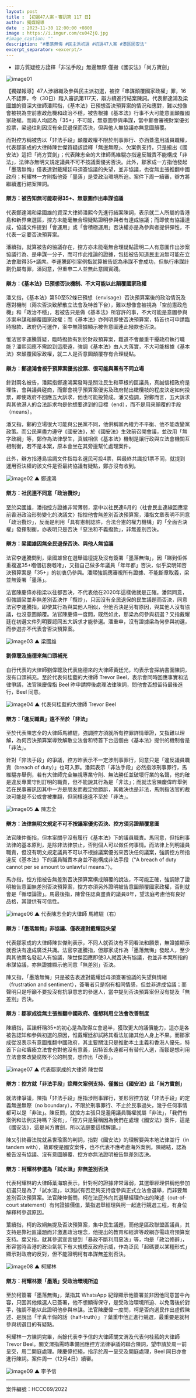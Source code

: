 ```yaml
---
layout: post
title : 【初選47人案・審訊第 117 日】
author: 獨媒報導
date  : 2023-11-30 12:00:00 +0800
image : https://i.imgur.com/cu04ZjQ.jpg
#image_caption: ""
description: "#墨落無悔 #民主派初選 #初選47人案 #港區國安法"
excerpt_separator: <excerpt/>
---
```


- 辯方質疑控方詮釋「非法手段」無邊無際 僅搬《國安法》「尚方寶劍」

<excerpt/>

![image01](https://i.imgur.com/uIM39qS.png)

【獨媒報導】47人涉組織及參與民主派初選，被控「串謀顛覆國家政權」罪，16人不認罪，今（30日）踏入審訊第117天，辯方續進行結案陳詞。代表鄭達鴻及梁國雄的資深大律師潘熙指，《基本法》已預想否決預算案的情況和應對，難以想像會被視為空前憲政危機和政治不穩，被告根據《基本法》行事不大可能意圖顛覆國家政權。而兩人均認為「35+」不可能，無意圖參與串謀，當中鄭會審視財案優劣投票，梁過往則因沒有全民退保而否決，但與他人無協議亦無意圖顛覆。

而對控方稱被告以「非法手段」顛覆政權不限於刑事罪行、亦涵蓋濫用議員職權，代表鄒家成的大律師陳世傑質疑該詮釋「無邊無際」、欠案例支持，只是搬出《國安法》這把「尚方寶劍」；代表陳志全的大律師馬維騉亦指違反職責不能構成「非法」，法律亦無明文規定議員不可不按議案優劣否決。此外，鄒家成一方指他發起「墨落無悔」僅表達對戴耀廷毋須簽協議的失望，並非協議，也從無主張推翻中國政府；柯耀林一方則指他簽「墨落」是受政治環境所迫。案件下周一續審，辯方將繼續進行結案陳詞。

#### 辯方：被告知無可能取得35+、無意圖作出串謀協議

代表鄭達鴻和梁國雄的資深大律師潘熙今先進行結案陳詞，表示就二人所屬的香港島和新界東選區，控方未能毫無合理疑點證明參與者有達成協議；而即使有協議達成，協議文件提到「會運用」或「會積極運用」否決權亦是為參與者提供彈性，不代表一定要否決預算案。

潘續指，就算被告的協議存在，控方亦未能毫無合理疑點證明二人有意圖作出涉案協議行為、是串謀一分子，而可作此推論的證據，包括被告知道民主派無可能在立法會取得35+議席。李運騰即引案例指就算被告認為串謀不會成功，但執行串謀計劃仍屬有罪，潘同意，但重申二人並無此意圖實踐。

#### 辯方：《基本法》已預想否決機制、不大可能以此顛覆國家政權

潘又指，《基本法》第50至52條已預想（envisage）否決預算案後的政治情況及應對機制（兩次否決致解散立法會及特首下台），難以想像會被視為「空前憲政危機」和「政治不穩」，若被告只是做《基本法》所容許的事，不大可能是意圖參與涉案串謀和顛覆國家政權；而《基本法》亦列明即使否決預算案，特首也可申請臨時撥款、政府仍可運作，案中無證據顯示被告意圖連此撥款也否決。

惟法官李運騰質疑，臨時撥款有別於財政預算案，難道不會嚴重干擾政府執行職能？潘熙回應不需說到這麼遠，強調《基本法》由人大落實，不大可能根據《基本法》來顛覆國家政權，就二人是否意圖顛覆存有合理疑點。

#### 辯方：鄭達鴻會視乎預算案優劣投票、很可能與黨有不同立場

針對兩名被告，潘熙指鄭達鴻案發時是關注民生和草根的區議員，真誠信相政府是理性，會與議員磋商，而鄭會視乎預算案優劣及政府抛出橄欖枝的程度決定如何投票，即使政府不回應五大訴求，他也可能投贊成。潘又強調，對鄭而言，五大訴求與其他港人的合法訴求均是他想要達到的目標（end），而不是用來顛覆的手段（means）。

潘又指，鄭的立場很大可能與公民黨不同，他供稱黨內權力不平衡、他不能改變黨政策。而公民黨盡力遵守《國安法》，於《國安法》生效前召開會議，並改用「無字政綱」等，鄭作為法律學生，真誠相信《基本法》機制是讓行政與立法會機關互相制衡，若不是本案，原本會坐在其旁邊幫忙處理案件。

此外，辯方指港島協調文件指每名選民可投4票，與最終共識投1票不同，就提到運用否決權的該文件是否最終協議有疑點，鄭亦沒有收到。

![image02](https://i.imgur.com/yyIwNwT.png)
▲ 鄭達鴻

#### 辯方：社民連不同意「政治攬炒」

至於梁國雄，潘指控方證據非常薄弱，當中以社民連6月的〈社會民主連線回應當前香港政治形勢變化的決議文〉指控他會無差別否決預算案，潘指文章表明不同意「政治攬炒」，反而是利用「具有憲制認許，合法合憲的權力機構」的「全面否決權」發揮制衡，亦表明只是否決「惡法和不義撥款」，非無差別否決。

#### 辯方：梁國雄因無全民退保否決、與他人無協議

法官李運騰問到，梁國雄曾在選舉論壇提及沒有簽署「墨落無悔」，因「睇到佢係重複返35+嗰個初衷嘅啫」，又指自己做多年議員「年年都」否決，似乎梁明知否決預算案是「35+」的初衷仍參與。潘熙強調應審視所有證據、不能斷章取義，梁並無簽署「墨落」。

法官陳慶偉亦指梁以往都否決，不代表他在2020年這樣做就是正確。潘熙同意，但強調梁並非無差別否決作「攬炒」，只因沒有全民退保的民生議題而否決，同意法官李運騰指，即使其行為與其他人相似，但他否決是另有原因，與其他人沒有協議，也沒意圖顛覆。法官陳慶偉一度問，既然如此，那梁為何參與初選？又指戴耀廷在初選文件列明要認同五大訴求才能參選。潘重申，沒有證據梁為何參與初選，而參選亦不代表會否決預算案。

![image03](https://i.imgur.com/Soo0PGw.png)
▲ 梁國雄

#### 劉偉聰及施德來無口頭補充

自行代表的大律師劉偉聰及代表施德來的大律師黃廷光，均表示會採納書面陳詞，沒有口頭補充。至於代表何桂藍的大律師 Trevor Beel，表示會同時回應事實和法律爭議，法官陳慶偉指 Beel 昨申請押後處理法律陳詞，問他會否想留待最後進行，Beel 同意。

![image04](https://i.imgur.com/CKG03fr.png)
▲ 代表何桂藍的大律師 Trevor Beel

#### 辯方：「違反職責」遠不至於「非法」

至於代表陳志全的大律師馬維騉，強調控方須就所有控罪詳情舉證，又指難以理解，為何否決預算案導致解散立法會和特首下台這個由《基本法》提供的機制會是「非法」。

針對「非法手段」的爭議，控方昨表示不一定涉刑事罪行，同意只是「違反議員職責（breach of duty）」也可入罪。潘熙表示「非法手段」必然指涉刑事罪行，馬維騉亦舉例，若有大律師完全無視專業守則、無法勝任並破壞行業的名聲，他的確是違反專業守則訂明的職責，但不能說其行為是「非法」；而就法官陳慶偉昨舉例若在民事審訊因其中一方是朋友而裁定他勝訴，其裁決也是非法，馬則指法官的裁決可能是不公或會被推翻，但同樣遠遠不至於「非法」。

![image05](https://i.imgur.com/fxQl2Do.png)
▲ 陳志全

#### 辯方：法律無明文規定不可不按議案優劣否決、控方須另證顛覆意圖

法官陳仲衡指，但本案關乎沒有履行《基本法》下的議員職責。馬同意，但指刑事法律的基本原則，是除非法律禁止，否則個人可以做任何事情。而法律上列明議員職責，但沒有明文規定議員不可以不根據議案優劣來否決任何議案，強調控方所指違反《基本法》下的議員職責本身並不能構成非法手段（“A breach of duty cannot per se amount to unlawful means.”）。

馬亦指，控方指被告無差別否決預算案構成顛覆的說法，不可能正確，強調除了證明被告意圖無差別否決預算案，控方亦須另外證明被告意圖顛覆國家政權，否則就會是「循環論證」。馬最後指，陳曾任認真盡責的議員8年，望法庭考慮他有良好品格，其證供有可信性。

![image06](https://i.imgur.com/SSXCQXF.png)
▲ 代表陳志全的大律師 馬維騉（右）

#### 辯方：「墨落無悔」非協議、僅表達對戴耀廷失望

代表鄒家成的大律師陳世傑則表示，不同人就否決有不同看法和願景，無證據顯示就否決有達成廣泛共識。法官李運騰指，但鄒家成作為「墨落無悔」發起人，至少與其他兩名發起人有協議，陳世傑回應即使3人就否決有協議，也並非本案所指的串謀協議，亦無證據顯示他同意「無差別」否決。

陳又指，「墨落無悔」只是被告表達對戴耀廷毋須簽署協議的失望與情緒（frustration and sentiment），簽署者只是抱有相同情感，但並非達成協議；而聲明只是呼籲不要投沒有抗爭意志的參選人，當中提到否決預算案但沒有提及「無差別」否決。

#### 辯方：鄒家成從無主張推翻中國政府、僅想利用立法會改善制度

陳續指，區諾軒稱35+的初心是為取得立會過半，獲取更大的議價能力，這亦是各被告認知和參與初選的原因，惟戴耀廷卻試將其看法加諸其他人身上不果。而鄒家成從沒表示有意圖推翻中國政府，其主要關注只是推動本土主義和香港人優先，特首下台和癱瘓立法會也對他沒有意義，因特首永遠都可有替代人選，而鄒是想利用立法會來改變腐敗不公的制度，想作出「改善」。

![image07](https://i.imgur.com/ZUByqss.png)
▲ 代表鄒家成的大律師 陳世傑

#### 辯方：控方就「非法手段」詮釋欠案例支持、僅搬出《國安法》此「尚方寶劍」

就法律爭議，陳指「非法手段」應指涉刑事罪行，並形容控方就「非法手段」的定義無邊無際（no boundary），不限於刑事罪行、不止於民事過失，幾乎任何事情都可以是「非法」。陳反問，就控方主張只是濫用議員職權就屬「非法」，「我們有案例和法例支持嗎？沒有」，「控方只是聲稱因為我們在處理《國安法》案件，這是《國安法》，這是尚方寶劍，所以法庭要這樣解讀。」

陳又引終審法院就呂世瑜案的判詞，指對《國安法》的理解要與本地法律並行（in tandem with），故即使是國安案件，也不代表不應考慮海外案例。陳總結，認為被告沒有協議、沒有意圖顛覆、控方亦無法證明被告無差別否決。

#### 辯方：柯耀林參選為「試水溫」非無差別否決

代表柯耀林的大律師葉海琅表示，針對柯的證據非常薄弱，其選舉經理供稱他參加初選只是為了「試水溫」，以測試有否足夠支持度參與正式立法會選舉，而非要無差別否決預算案。法官陳仲衡問，柯在法庭外向其選舉經理作出的陳述（out-of-court statement）有何證據價值，葉指選舉經理與柯一起進行競選工程，有身位解釋柯參選原因。

葉續指，柯的政綱無提及否決預算案，集中民生議題，而他是區政聯盟區議員，其支持是靠社區議題而非激進政治理念，他提出的教育和經濟等政綱亦需政府預算案支持。葉又指，就其參選宣言提到「暴政不斷利用惡法」等，均是「政治修辭」，形容當時香港的政治氣氛下有大規模反政府示威，作為泛民「起碼要以某種形式」顯示對政府的反對，但不能證明柯有串謀無差別否決。

![image08](https://i.imgur.com/9O7dmOp.png)
▲ 柯耀林

#### 辯方：柯耀林簽「墨落」受政治環境所迫

至於柯簽署「墨落無悔」，葉指其 WhatsApp 紀錄顯示他簽署並非因他同意當中內容，只因其他候選人已簽署，他不想顯得保守，是受政治環境所迫、以免落後於對手，強調不能以此證明他參與串謀。法官陳慶偉一度問，柯是否向選民作出虛假陳述、是說出「半真半假的話（half-truth）」？葉重申他正進行競選，最重要是就柯參與初選目的有疑點。

柯耀林一方陳詞完畢，尚餘代表李予信的大律師關文渭及代表何桂藍的大律師 Trevor Beel。關文渭指需時準備回應控方法律爭議的聯合陳詞，望申請於周一前呈交，周二開庭處理。陳慶偉拒絕，指示於周一呈交及開庭處理，Beel 同日亦會進行陳詞。案件周一（12月4日）續審。

![image09](https://i.imgur.com/9yogwm9.png)
▲ 李予信

---

案件編號：HCCC69/2022
